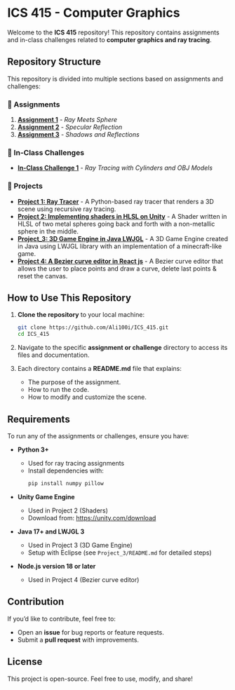 # ICS 415 - Computer Graphics

Welcome to the **ICS 415** repository! This repository contains assignments and in-class challenges related to **computer graphics and ray tracing**.

## Repository Structure

This repository is divided into multiple sections based on assignments and challenges:

### 📂 Assignments
1. **[Assignment 1](Assignment_1/)** - *Ray Meets Sphere*
2. **[Assignment 2](Assignment_2/)** - *Specular Reflection*
3. **[Assignment 3](Assignment_3/)** - *Shadows and Reflections*

### 📂 In-Class Challenges
- **[In-Class Challenge 1](InClass_challenge_1/)** - *Ray Tracing with Cylinders and OBJ Models*

### 📂 Projects
- **[Project 1: Ray Tracer](Project_1/)** - A Python-based ray tracer that renders a 3D scene using recursive ray tracing.
- **[Project 2: Implementing shaders in HLSL on Unity](Project_2/)** - A Shader written in HLSL of two metal spheres going back and forth with a non-metallic sphere in the middle.
- **[Project_3: 3D Game Engine in Java LWJGL](Project_3/)** - A 3D Game Engine created in Java using LWJGL library with an implementation of a minecraft-like game.
- **[Project 4: A Bezier curve editor in React js](Project_4)** - A Bezier curve editor that allows the user to place points and draw a curve, delete last points & reset the canvas.

## How to Use This Repository

1. **Clone the repository** to your local machine:
   ```bash
   git clone https://github.com/Ali100i/ICS_415.git
   cd ICS_415
   ```

2. Navigate to the specific **assignment or challenge** directory to access its files and documentation.

3. Each directory contains a **README.md** file that explains:
   - The purpose of the assignment.
   - How to run the code.
   - How to modify and customize the scene.

## Requirements

To run any of the assignments or challenges, ensure you have:

- **Python 3+**
  - Used for ray tracing assignments
  - Install dependencies with:
    ```bash
    pip install numpy pillow
    ```

- **Unity Game Engine**
  - Used in Project 2 (Shaders)
  - Download from: https://unity.com/download

- **Java 17+ and LWJGL 3**
  - Used in Project 3 (3D Game Engine)
  - Setup with Eclipse (see `Project_3/README.md` for detailed steps)
 
- **Node.js version 18 or later**
   - Used in Project 4 (Bezier curve editor) 

## Contribution

If you’d like to contribute, feel free to:
- Open an **issue** for bug reports or feature requests.
- Submit a **pull request** with improvements.

## License

This project is open-source. Feel free to use, modify, and share!
